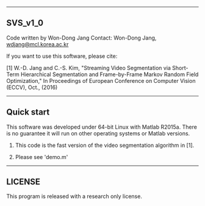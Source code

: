 --------------------------------------------------------------------------------
SVS_v1_0
--------------------------------------------------------------------------------
Code written by Won-Dong Jang
Contact: Won-Dong Jang, wdjang@mcl.korea.ac.kr

If you want to use this software, please cite:

[1] W.-D. Jang and C.-S. Kim, "Streaming Video Segmentation via Short-Term Hierarchical Segmentation and Frame-by-Frame Markov Random Field Optimization," In Proceedings of European Conference on Computer Vision (ECCV), Oct., (2016)

--------------------------------------------------------------------------------
Quick start
--------------------------------------------------------------------------------
This software was developed under 64-bit Linux with Matlab R2015a. 
There is no guarantee it will run on other operating systems or Matlab versions.

1) This code is the fast version of the video segmentation algorithm in [1].

2) Please see 'demo.m'

--------------------------------------------------------------------------------
LICENSE
--------------------------------------------------------------------------------
This program is released with a research only license.
